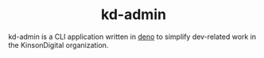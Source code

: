 <h1 style="border:0;font-weight:bold" align="center">kd-admin</h1>


kd-admin is a CLI application written in [deno](https://deno.com/) to simplify dev-related work in the KinsonDigital organization.
